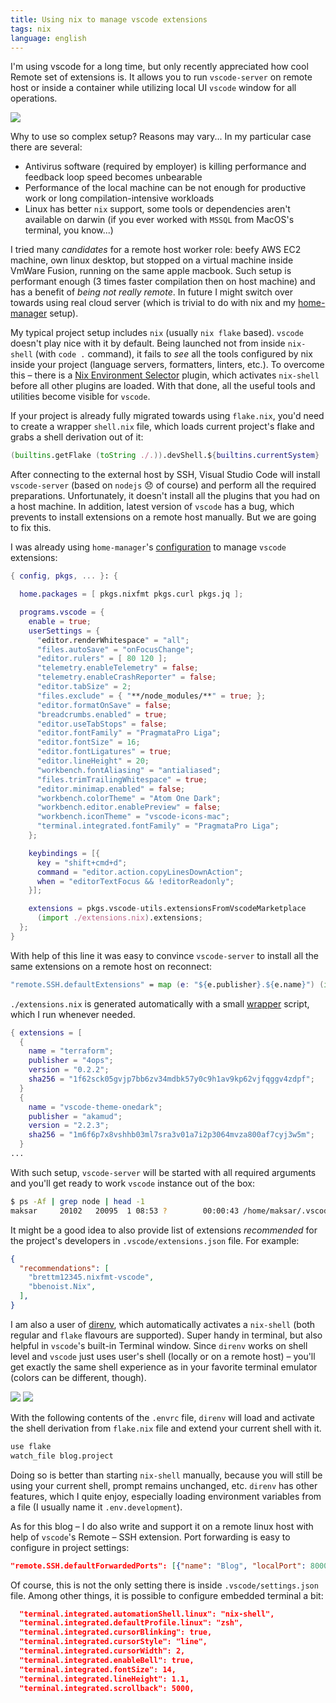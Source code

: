 ```yaml
---
title: Using nix to manage vscode extensions
tags: nix
language: english
---
```


I'm using vscode for a long time, but only recently appreciated how cool Remote set of extensions is. It allows you to run `vscode-server` on remote host or inside a container while utilizing local UI `vscode` window for all operations.

<!--more-->

<img src="/previews/vscode/logo.png" class="center" />

Why to use so complex setup? Reasons may vary... In my particular case there are several:

* Antivirus software (required by employer) is killing performance and feedback loop speed becomes unbearable
* Performance of the local machine can be not enough for productive work or long compilation-intensive workloads
* Linux has better `nix` support, some tools or dependencies aren't available on darwin (if you ever worked with `MSSQL` from MacOS's terminal, you know...)

I tried many _candidates_ for a remote host worker role: beefy AWS EC2 machine, own linux desktop, but stopped on a virtual machine inside VmWare Fusion, running on the same apple macbook. Such setup is performant enough (3 times faster compilation then on host machine) and has a benefit of _being not really remote_. In future I might switch over towards using real cloud server (which is trivial to do with nix and my [home-manager](@gh(maksar):dotfiles/tree/master/home) setup).

My typical project setup includes `nix` (usually `nix flake` based). `vscode` doesn't play nice with it by default. Being launched not from inside `nix-shell` (with `code .` command), it fails to _see_ all the tools configured by nix inside your project (language servers, formatters, linters, etc.). To overcome this – there is a [Nix Environment Selector](https://marketplace.visualstudio.com/items?itemName=arrterian.nix-env-selector) plugin, which activates `nix-shell` before all other plugins are loaded. With that done, all the useful tools and utilities become visible for `vscode`.

If your project is already fully migrated towards using `flake.nix`, you'd need to create a wrapper `shell.nix` file, which loads current project's flake and grabs a shell derivation out of it:

```nix
(builtins.getFlake (toString ./.)).devShell.${builtins.currentSystem}
```

After connecting to the external host by SSH, Visual Studio Code will install `vscode-server` (based on `nodejs` 😞 of course) and perform all the required preparations. Unfortunately, it doesn't install all the plugins that you had on a host machine. In addition, latest version of `vscode` has a bug, which prevents to install extensions on a remote host manually. But we are going to fix this.

I was already using `home-manager`'s [configuration](@gh(maksar):dotfiles/blob/master/home/vscode/default.nix) to manage `vscode` extensions:

```nix
{ config, pkgs, ... }: {

  home.packages = [ pkgs.nixfmt pkgs.curl pkgs.jq ];

  programs.vscode = {
    enable = true;
    userSettings = {
      "editor.renderWhitespace" = "all";
      "files.autoSave" = "onFocusChange";
      "editor.rulers" = [ 80 120 ];
      "telemetry.enableTelemetry" = false;
      "telemetry.enableCrashReporter" = false;
      "editor.tabSize" = 2;
      "files.exclude" = { "**/node_modules/**" = true; };
      "editor.formatOnSave" = false;
      "breadcrumbs.enabled" = true;
      "editor.useTabStops" = false;
      "editor.fontFamily" = "PragmataPro Liga";
      "editor.fontSize" = 16;
      "editor.fontLigatures" = true;
      "editor.lineHeight" = 20;
      "workbench.fontAliasing" = "antialiased";
      "files.trimTrailingWhitespace" = true;
      "editor.minimap.enabled" = false;
      "workbench.colorTheme" = "Atom One Dark";
      "workbench.editor.enablePreview" = false;
      "workbench.iconTheme" = "vscode-icons-mac";
      "terminal.integrated.fontFamily" = "PragmataPro Liga";
    };

    keybindings = [{
      key = "shift+cmd+d";
      command = "editor.action.copyLinesDownAction";
      when = "editorTextFocus && !editorReadonly";
    }];

    extensions = pkgs.vscode-utils.extensionsFromVscodeMarketplace
      (import ./extensions.nix).extensions;
  };
}
```

With help of this line it was easy to convince `vscode-server` to install all the same extensions on a remote host on reconnect:

```nix
"remote.SSH.defaultExtensions" = map (e: "${e.publisher}.${e.name}") (import ./extensions.nix).extensions;
```

`./extensions.nix` is generated automatically with a small [wrapper](@gh(NixOS):nixpkgs/blob/master/pkgs/misc/vscode-extensions/update_installed_exts.sh) script, which I run whenever needed.

```nix
{ extensions = [
  {
    name = "terraform";
    publisher = "4ops";
    version = "0.2.2";
    sha256 = "1f62sck05gvjp7bb6zv34mdbk57y0c9h1av9kp62vjfqggv4zdpf";
  }
  {
    name = "vscode-theme-onedark";
    publisher = "akamud";
    version = "2.2.3";
    sha256 = "1m6f6p7x8vshhb03ml7sra3v01a7i2p3064mvza800af7cyj3w5m";
  }
...
```

With such setup, `vscode-server` will be started with all required arguments and you'll get ready to work `vscode` instance out of the box:

```sh
$ ps -Af | grep node | head -1
maksar     20102   20095  1 08:53 ?        00:00:43 /home/maksar/.vscode-server/bin/83bd43bc519d15e50c4272c6cf5c1479df196a4d/node /home/maksar/.vscode-server/bin/83bd43bc519d15e50c4272c6cf5c1479df196a4d/out/vs/server/main.js --start-server --host=127.0.0.1 --enable-remote-auto-shutdown --disable-telemetry --port=0 --install-extension 4ops.terraform --install-extension akamud.vscode-theme-onedark --install-extension arrterian.nix-env-selector --install-extension bbenoist.Nix --install-extension berberman.vscode-cabal-fmt --install-extension bibhasdn.unique-lines --install-extension brettm12345.nixfmt-vscode --install-extension bung87.rails --install-extension bung87.vscode-gemfile --install-extension donjayamanne.githistory --install-extension eamodio.gitlens --install-extension hashicorp.terraform --install-extension haskell.haskell --install-extension hoovercj.haskell-linter --install-extension justusadam.language-haskell --install-extension mathiasfrohlich.Kotlin --install-extension mogeko.haskell-extension-pack --install-extension ms-vscode-remote.remote-ssh --install-extension ms-vscode-remote.remote-ssh-edit --install-extension rebornix.ruby --install-extension sianglim.slim --install-extension syler.sass-indented --install-extension wayou.vscode-icons-mac --install-extension will-wow.vscode-alternate-file --install-extension wingrunr21.vscode-ruby --connection-secret /home/maksar/.vscode-server/.83bd43bc519d15e50c4272c6cf5c1479df196a4d.token
```

It might be a good idea to also provide list of extensions _recommended_ for the project's developers in `.vscode/extensions.json` file. For example:

```json
{
  "recommendations": [
    "brettm12345.nixfmt-vscode",
    "bbenoist.Nix",
  ],
}
```

I am also a user of [direnv](https://direnv.net), which automatically activates a `nix-shell` (both regular and `flake` flavours are supported). Super handy in terminal, but also helpful in `vscode`'s built-in Terminal window. Since `direnv` works on shell level and `vscode` just uses user's shell (locally or on a remote host) – you'll get exactly the same shell experience as in your favorite terminal emulator (colors can be different, though).

<a href="/images/vscode/terminal.png" class="fresco" data-fresco-group="thumbnail" data-fresco-options="ui: 'inside', thumbnails: false"><img src="/previews/vscode/terminal.png"/></a>
<a href="/images/vscode/vscode.png" class="fresco" data-fresco-group="thumbnail" data-fresco-options="ui: 'inside', thumbnails: false"><img src="/previews/vscode/vscode.png"/></a>

With the following contents of the `.envrc` file, `direnv` will load and activate the shell derivation from `flake.nix` file and extend your current shell with it.

```sh
use flake
watch_file blog.project
```

Doing so is better than starting `nix-shell` manually, because you will still be using your current shell, prompt remains unchanged, etc. `direnv` has other features, which I quite enjoy, especially loading environment variables from a file (I usually name it `.env.development`).

As for this blog – I do also write and support it on a remote linux host with help of `vscode`'s Remote – SSH extension. Port forwarding is easy to configure in project settings:

```json
"remote.SSH.defaultForwardedPorts": [{"name": "Blog", "localPort": 8000, "remotePort": 8000}]
```

Of course, this is not the only setting there is inside `.vscode/settings.json` file. Among other things, it is possible to configure embedded terminal a bit:

```json
  "terminal.integrated.automationShell.linux": "nix-shell",
  "terminal.integrated.defaultProfile.linux": "zsh",
  "terminal.integrated.cursorBlinking": true,
  "terminal.integrated.cursorStyle": "line",
  "terminal.integrated.cursorWidth": 2,
  "terminal.integrated.enableBell": true,
  "terminal.integrated.fontSize": 14,
  "terminal.integrated.lineHeight": 1.1,
  "terminal.integrated.scrollback": 5000,
```